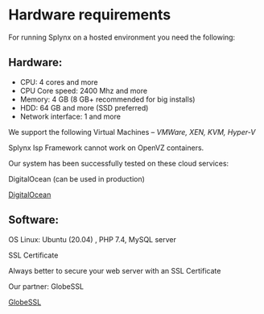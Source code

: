 Hardware requirements
=====================

For running Splynx on a hosted environment you need the following:

## Hardware:

* CPU: 4 cores and more
* CPU Core speed: 2400 Mhz and more
* Memory: 4 GB (8 GB+ recommended for big installs)
* HDD: 64 GB and more (SSD preferred)
* Network interface: 1 and more

We support the following Virtual Machines – *VMWare, XEN, KVM, Hyper-V*

Splynx Isp Framework cannot work on OpenVZ containers.

Our system has been successfully tested on these cloud services:

DigitalOcean (can be used in production)

[DigitalOcean](https://splynx.com/digitalocean/)


## Software:

OS Linux: Ubuntu (20.04) , PHP 7.4, MySQL server

SSL Certificate

Always better to secure your web server with an SSL Certificate

Our partner: GlobeSSL

[GlobeSSL](https://splynx.com/ssl_cert/)
